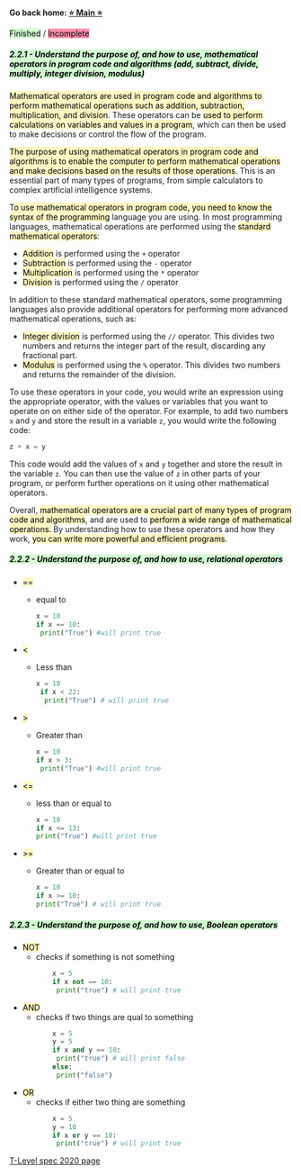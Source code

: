 **Go back home: <a href="https://rockartist33.github.io/T-Level-Revision-dpdd/">⭐ Main ⭐</a>**

<mark style="background: #BBFABBA6;">Finished</mark> / <mark style="background: #FF5582A6;">Incomplete</mark>
##### <mark style="background: #BBFABBA6;">2.2.1 - Understand the purpose of, and how to use, mathematical operators in program code and algorithms (add, subtract, divide, multiply, integer division, modulus)</mark>

<mark style="background: #FFF3A3A6;">Mathematical operators are used in program code and algorithms to perform mathematical operations such as addition, subtraction, multiplication, and division</mark>. These operators can be <mark style="background: #FFF3A3A6;">used to perform calculations on variables and values in a program</mark>, which can then be used to make decisions or control the flow of the program.

<mark style="background: #FFF3A3A6;">The purpose of using mathematical operators in program code and algorithms is to enable the computer to perform mathematical operations and make decisions based on the results of those operations</mark>. This is an essential part of many types of programs, from simple calculators to complex artificial intelligence systems.

T<mark style="background: #FFF3A3A6;">o use mathematical operators in program code, you need to know the syntax of the programming</mark> language you are using. In most programming languages, mathematical operations are performed using the <mark style="background: #FFF3A3A6;">standard mathematical operators</mark>:

-   <mark style="background: #FFF3A3A6;">Addition</mark> is performed using the ` + ` operator
-   <mark style="background: #FFF3A3A6;">Subtraction</mark> is performed using the ` - ` operator
-   <mark style="background: #FFF3A3A6;">Multiplication</mark> is performed using the ` * ` operator
-   <mark style="background: #FFF3A3A6;">Division</mark> is performed using the ` / ` operator

In addition to these standard mathematical operators, some programming languages also provide additional operators for performing more advanced mathematical operations, such as:

-   <mark style="background: #FFF3A3A6;">Integer division</mark> is performed using the ` // ` operator. This divides two numbers and returns the integer part of the result, discarding any fractional part.
-   <mark style="background: #FFF3A3A6;">Modulus</mark> is performed using the ` % ` operator. This divides two numbers and returns the remainder of the division.

To use these operators in your code, you would write an expression using the appropriate operator, with the values or variables that you want to operate on on either side of the operator. For example, to add two numbers `x` and `y` and store the result in a variable `z`, you would write the following code:

```python
z + x = y
```

This code would add the values of `x` and `y` together and store the result in the variable `z`. You can then use the value of `z` in other parts of your program, or perform further operations on it using other mathematical operators.

Overall, <mark style="background: #FFF3A3A6;">mathematical operators are a crucial part of many types of program code and algorithms</mark>, and are used to <mark style="background: #FFF3A3A6;">perform a wide range of mathematical operations.</mark> By understanding how to use these operators and how they work, <mark style="background: #FFF3A3A6;">you can write more powerful and efficient programs</mark>.


##### <mark style="background: #BBFABBA6;">2.2.2 - Understand the purpose of, and how to use, relational operators </mark>
- <mark style="background: #FFF3A3A6;">==</mark>
	- equal to
		```python
		x = 10
		if x == 10:
		 print("True") #will print true
		```
- <mark style="background: #FFF3A3A6;"><</mark>
	- Less than
		```python
		x = 10
		 if x < 22:
		  print("True") # will print true
		```
- <mark style="background: #FFF3A3A6;">></mark> 
	- Greater than 
		```python
		x = 10
		if x > 3:
		 print("True") #will print true
		```
	
- <mark style="background: #FFF3A3A6;"><=</mark>
	- less than or equal to 
		 ```python
		 x = 10 
		if x <= 13: 
		 print("True") #will print true
		 ```
- <mark style="background: #FFF3A3A6;">>=</mark>
	- Greater than or equal to
		 ```python
		x = 10
		if x >= 10:
		 print("True") # will print true
		```

##### <mark style="background: #BBFABBA6;">2.2.3 - Understand the purpose of, and how to use, Boolean operators</mark>
- <mark style="background: #FFF3A3A6;">NOT</mark>
	- checks if something is not something
		```python
			x = 5
			if x not == 10:
			 print("true") # will print true
		```
- <mark style="background: #FFF3A3A6;">AND</mark>
	- checks if two things are qual to something
		```python
			x = 5
			y = 5
			if x and y == 10:
			 print("true") # will print false
			else:
			 print("false")
		```
- <mark style="background: #FFF3A3A6;">OR</mark>
	- checks if either two thing are something
		```python
			x = 5
			y = 10
			if x or y == 10:
			 print("true") # will print true
		```





















<a href="./T-Level-Revision-dpdd/content/Misc/pdf/t-level-spec-2020.pdf#page=25">T-Level spec 2020 page</a>

